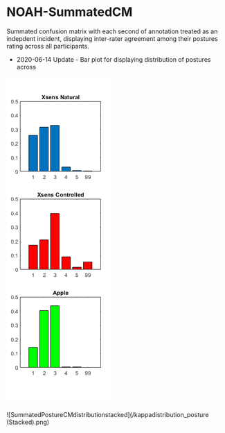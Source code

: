 # NOAH-SummatedCM

Summated confusion matrix with each second of annotation treated as an indepdent incident, displaying inter-rater agreement among their postures rating across all participants.


- 2020-06-14 Update -
Bar plot for displaying distribution of postures across 

![SummatedPostureCMdistribution](/kappadistribution_posture.png)

![SummatedPostureCMdistributionstacked](/kappadistribution_posture (Stacked).png)
